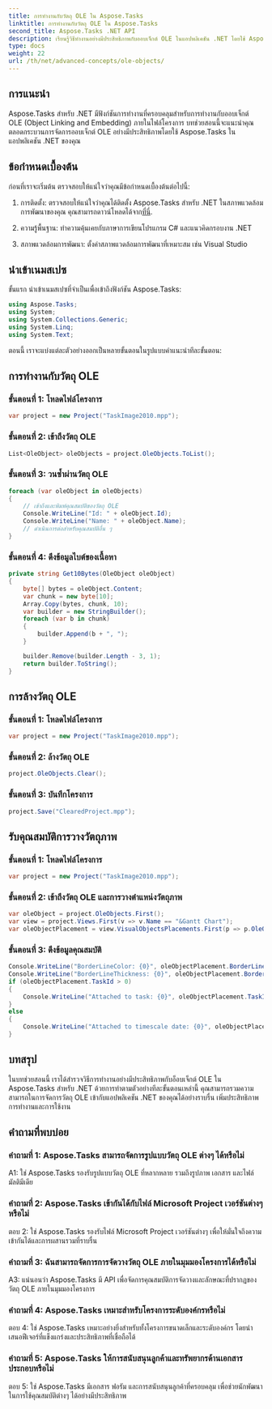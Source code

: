 ```yaml
---
title: การทำงานกับวัตถุ OLE ใน Aspose.Tasks
linktitle: การทำงานกับวัตถุ OLE ใน Aspose.Tasks
second_title: Aspose.Tasks .NET API
description: เรียนรู้วิธีทำงานอย่างมีประสิทธิภาพกับออบเจ็กต์ OLE ในแอปพลิเคชัน .NET โดยใช้ Aspose.Tasks ซึ่งช่วยเพิ่มความสามารถในการจัดการโครงการ
type: docs
weight: 22
url: /th/net/advanced-concepts/ole-objects/
---
```

## การแนะนำ

Aspose.Tasks สำหรับ .NET มีฟังก์ชันการทำงานที่ครอบคลุมสำหรับการทำงานกับออบเจ็กต์ OLE (Object Linking and Embedding) ภายในไฟล์โครงการ บทช่วยสอนนี้จะแนะนำคุณตลอดกระบวนการจัดการออบเจ็กต์ OLE อย่างมีประสิทธิภาพโดยใช้ Aspose.Tasks ในแอปพลิเคชัน .NET ของคุณ

## ข้อกำหนดเบื้องต้น

ก่อนที่เราจะเริ่มต้น ตรวจสอบให้แน่ใจว่าคุณมีข้อกำหนดเบื้องต้นต่อไปนี้:

1.  การติดตั้ง: ตรวจสอบให้แน่ใจว่าคุณได้ติดตั้ง Aspose.Tasks สำหรับ .NET ในสภาพแวดล้อมการพัฒนาของคุณ คุณสามารถดาวน์โหลดได้จาก[ที่นี่](https://releases.aspose.com/tasks/net/).

2. ความรู้พื้นฐาน: ทำความคุ้นเคยกับภาษาการเขียนโปรแกรม C# และแนวคิดกรอบงาน .NET

3. สภาพแวดล้อมการพัฒนา: ตั้งค่าสภาพแวดล้อมการพัฒนาที่เหมาะสม เช่น Visual Studio

## นำเข้าเนมสเปซ

ขั้นแรก นำเข้าเนมสเปซที่จำเป็นเพื่อเข้าถึงฟังก์ชัน Aspose.Tasks:

```csharp
using Aspose.Tasks;
using System;
using System.Collections.Generic;
using System.Linq;
using System.Text;


```

ตอนนี้ เราจะแบ่งแต่ละตัวอย่างออกเป็นหลายขั้นตอนในรูปแบบคำแนะนำทีละขั้นตอน:

## การทำงานกับวัตถุ OLE

### ขั้นตอนที่ 1: โหลดไฟล์โครงการ
```csharp
var project = new Project("TaskImage2010.mpp");
```

### ขั้นตอนที่ 2: เข้าถึงวัตถุ OLE
```csharp
List<OleObject> oleObjects = project.OleObjects.ToList();
```

### ขั้นตอนที่ 3: วนซ้ำผ่านวัตถุ OLE
```csharp
foreach (var oleObject in oleObjects)
{
    // เข้าถึงและพิมพ์คุณสมบัติของวัตถุ OLE
    Console.WriteLine("Id: " + oleObject.Id);
    Console.WriteLine("Name: " + oleObject.Name);
    // ดำเนินการต่อสำหรับคุณสมบัติอื่น ๆ
}
```

### ขั้นตอนที่ 4: ดึงข้อมูลไบต์ของเนื้อหา
```csharp
private string Get10Bytes(OleObject oleObject)
{
    byte[] bytes = oleObject.Content;
    var chunk = new byte[10];
    Array.Copy(bytes, chunk, 10);
    var builder = new StringBuilder();
    foreach (var b in chunk)
    {
        builder.Append(b + ", ");
    }

    builder.Remove(builder.Length - 3, 1);
    return builder.ToString();
}
```

## การล้างวัตถุ OLE

### ขั้นตอนที่ 1: โหลดไฟล์โครงการ
```csharp
var project = new Project("TaskImage2010.mpp");
```

### ขั้นตอนที่ 2: ล้างวัตถุ OLE
```csharp
project.OleObjects.Clear();
```

### ขั้นตอนที่ 3: บันทึกโครงการ
```csharp
project.Save("ClearedProject.mpp");
```

## รับคุณสมบัติการวางวัตถุภาพ

### ขั้นตอนที่ 1: โหลดไฟล์โครงการ
```csharp
var project = new Project("TaskImage2010.mpp");
```

### ขั้นตอนที่ 2: เข้าถึงวัตถุ OLE และการวางตำแหน่งวัตถุภาพ
```csharp
var oleObject = project.OleObjects.First();
var view = project.Views.First(v => v.Name == "&Gantt Chart");
var oleObjectPlacement = view.VisualObjectsPlacements.First(p => p.OleObjectId == oleObject.Id);
```

### ขั้นตอนที่ 3: ดึงข้อมูลคุณสมบัติ
```csharp
Console.WriteLine("BorderLineColor: {0}", oleObjectPlacement.BorderLineColor);
Console.WriteLine("BorderLineThickness: {0}", oleObjectPlacement.BorderLineThickness);
if (oleObjectPlacement.TaskId > 0)
{
    Console.WriteLine("Attached to task: {0}", oleObjectPlacement.TaskId);
}
else
{
    Console.WriteLine("Attached to timescale date: {0}", oleObjectPlacement.TimescaleDate);
}
```

## บทสรุป

ในบทช่วยสอนนี้ เราได้สำรวจวิธีการทำงานอย่างมีประสิทธิภาพกับอ็อบเจ็กต์ OLE ใน Aspose.Tasks สำหรับ .NET ด้วยการทำตามตัวอย่างทีละขั้นตอนเหล่านี้ คุณสามารถรวมความสามารถในการจัดการวัตถุ OLE เข้ากับแอปพลิเคชัน .NET ของคุณได้อย่างราบรื่น เพิ่มประสิทธิภาพการทำงานและการใช้งาน

## คำถามที่พบบ่อย

### คำถามที่ 1: Aspose.Tasks สามารถจัดการรูปแบบวัตถุ OLE ต่างๆ ได้หรือไม่

A1: ใช่ Aspose.Tasks รองรับรูปแบบวัตถุ OLE ที่หลากหลาย รวมถึงรูปภาพ เอกสาร และไฟล์มัลติมีเดีย

### คำถามที่ 2: Aspose.Tasks เข้ากันได้กับไฟล์ Microsoft Project เวอร์ชันต่างๆ หรือไม่

ตอบ 2: ใช่ Aspose.Tasks รองรับไฟล์ Microsoft Project เวอร์ชันต่างๆ เพื่อให้มั่นใจถึงความเข้ากันได้และการผสานรวมที่ราบรื่น

### คำถามที่ 3: ฉันสามารถจัดการการจัดวางวัตถุ OLE ภายในมุมมองโครงการได้หรือไม่

A3: แน่นอนว่า Aspose.Tasks มี API เพื่อจัดการคุณสมบัติการจัดวางและลักษณะที่ปรากฏของวัตถุ OLE ภายในมุมมองโครงการ

### คำถามที่ 4: Aspose.Tasks เหมาะสำหรับโครงการระดับองค์กรหรือไม่

ตอบ 4: ใช่ Aspose.Tasks เหมาะอย่างยิ่งสำหรับทั้งโครงการขนาดเล็กและระดับองค์กร โดยนำเสนอฟีเจอร์ที่แข็งแกร่งและประสิทธิภาพที่เชื่อถือได้

### คำถามที่ 5: Aspose.Tasks ให้การสนับสนุนลูกค้าและทรัพยากรด้านเอกสารประกอบหรือไม่

ตอบ 5: ใช่ Aspose.Tasks มีเอกสาร ฟอรัม และการสนับสนุนลูกค้าที่ครอบคลุม เพื่อช่วยนักพัฒนาในการใช้คุณสมบัติต่างๆ ได้อย่างมีประสิทธิภาพ